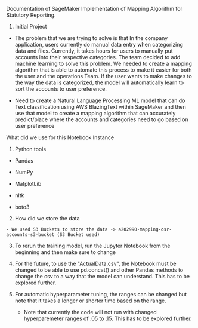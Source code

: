

Documentation of SageMaker Implementation of Mapping Algorithm for Statutory Reporting.

 

 

1) Initial Project

- The problem that we are trying to solve is that In the company application, users currently do manual data entry when categorizing data and files. Currently, it takes hours for users to manually put accounts into their respective categories. The team decided to add machine learning to solve this problem. We needed to create a mapping algorithm that is able to automate this process to make it easier for both the user and the operations Team. If the user wants to make changes to the way the data is categorized, the model will automatically learn to sort the accounts to user preference. 

- Need to create a Natural Language Processing ML model that can do Text classification using AWS BlazingText within SageMaker and then use that model to create a mapping algorithm that can accurately predict/place where the accounts and categories need to go based on user preference




What did we use for this Notebook Instance

 

  1) Python tools

   - Pandas

   - NumPy

   - MatplotLib

   - nltk

   - boto3

 

  2) How did we store the data

    - We used S3 Buckets to store the data -> a202990-mapping-osr-accounts-s3-bucket (S3 Bucket used)

 

  

 3) To rerun the training model, run the Jupyter Notebook from the beginning and then make sure to change

 4) For the future, to use the "ActualData.csv", the Notebook must be changed to be able to use pd.concat() and other Pandas methods to change the csv to a way that the model can understand. This has to be explored further.

 5) For automatic hyperparameter tuning, the ranges can be changed but note that it takes a longer or shorter time based on the range.

      - Note that currently the code will not run with changed hyperparemeter ranges of .05 to .15. This has to be explored further.
